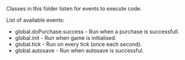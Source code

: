 Classes in this folder listen for events to execute code.

List of available events:

* global.doPurchase.success - Run when a purchase is successfull.
* global.init - Run when game is initialised.
* global.tick - Run on every tick (once each second).
* global.autosave - Run when autosave is successful.
